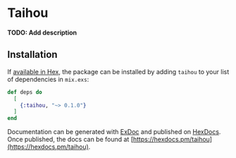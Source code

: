 # Taihou

**TODO: Add description**

## Installation

If [available in Hex](https://hex.pm/docs/publish), the package can be installed
by adding `taihou` to your list of dependencies in `mix.exs`:

```elixir
def deps do
  [
    {:taihou, "~> 0.1.0"}
  ]
end
```

Documentation can be generated with [ExDoc](https://github.com/elixir-lang/ex_doc)
and published on [HexDocs](https://hexdocs.pm). Once published, the docs can
be found at [https://hexdocs.pm/taihou](https://hexdocs.pm/taihou).


